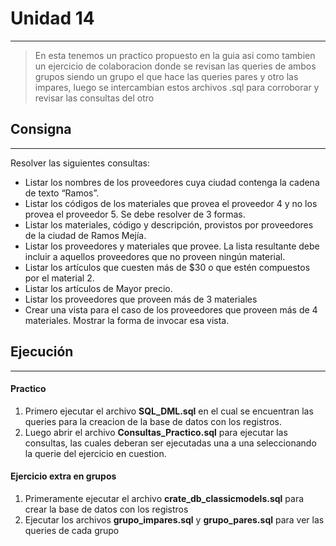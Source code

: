 # Unidad 14
---
>En esta tenemos un practico propuesto en la guia asi como tambien un ejercicio de colaboracion donde se revisan las queries de ambos grupos siendo un grupo el que hace las queries pares y otro las impares, luego se intercambian estos archivos .sql para corroborar y revisar las consultas del otro

## Consigna
---
Resolver las siguientes consultas:
* Listar los nombres de los proveedores cuya ciudad contenga
la cadena de texto “Ramos”.
* Listar los códigos de los materiales que provea el proveedor 4
y no los provea el proveedor 5. Se debe resolver de 3 formas.
* Listar los materiales, código y descripción, provistos por
proveedores de la ciudad de Ramos Mejía.
* Listar los proveedores y materiales que provee. La lista
resultante debe incluir a aquellos proveedores que no proveen
ningún material.
* Listar los artículos que cuesten más de $30 o que estén
compuestos por el material 2.
* Listar los artículos de Mayor precio.
* Listar los proveedores que proveen más de 3 materiales
* Crear una vista para el caso de los proveedores que proveen
más de 4 materiales. Mostrar la forma de invocar esa vista.

## Ejecución
---
#### Practico
1) Primero ejecutar el archivo **SQL_DML.sql** en el cual se encuentran las queries para la creacion de la base de datos con los registros.
2) Luego abrir el archivo **Consultas_Practico.sql** para ejecutar las consultas, las cuales deberan ser ejecutadas una a una seleccionando la querie del ejercicio en cuestion.

#### Ejercicio extra en grupos
1) Primeramente ejecutar el archivo **crate_db_classicmodels.sql** para crear la base de datos con los registros
2) Ejecutar los archivos **grupo_impares.sql** y **grupo_pares.sql** para ver las queries de cada grupo